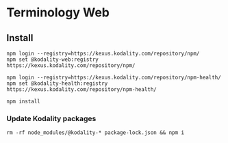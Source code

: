 # Terminology Web

## Install

```shell
npm login --registry=https://kexus.kodality.com/repository/npm/
npm set @kodality-web:registry https://kexus.kodality.com/repository/npm/

npm login --registry=https://kexus.kodality.com/repository/npm-health/
npm set @kodality-health:registry https://kexus.kodality.com/repository/npm-health/

npm install
```

### Update Kodality packages

```shell
rm -rf node_modules/@kodality-* package-lock.json && npm i
```
